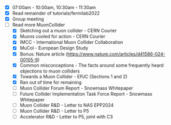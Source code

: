 - [x] 07:00am - 10:00am, 10:30am - 11:30am
- [x] Read remainder of tutorials/fermilab2022
- [x] Group meeting
- [ ] Read more MuonCollider
  - [x] Sketching out a muon collider - CERN Courier
  - [x] Muons cooled for action - CERN Courier
  - [x] IMCC - International Muon Collider Collaboration
  - [x] MuCol - European Design Study
  - [x] Bonus: Nature article (https://www.nature.com/articles/d41586-024-00105-9)
  - [x] Common misconceptions - The facts around some frequently heard objections to muon colliders
  - [x] Towards a Muon Collider - EPJC (Sections 1 and 2)
  - [x] Ran out of time for remaining
  - [ ] Muon Collider Forum Report - Snowmass Whitepaper
  - [ ] Future Collider Implementation Task Force Report - Snowmass Whitepaper
  - [ ] Muon Collider R&D - Letter to NAS EPP2024
  - [ ] Muon Collider R&D - Letter to P5
  - [ ] Accelerator R&D - Letter to P5, joint with C3
